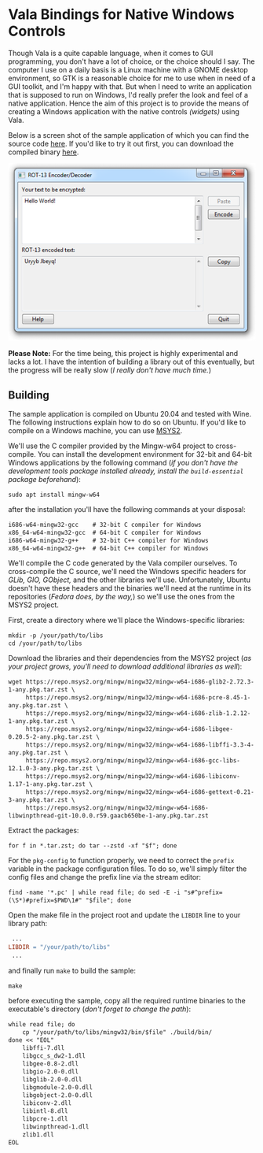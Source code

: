 Vala Bindings for Native Windows Controls
=========================================

Though Vala is a quite capable language, when it comes to GUI programming, you don't have a lot of choice, or the choice should I say. The computer I use on a daily basis is a Linux machine with a GNOME desktop environment, so GTK is a reasonable choice for me to use when in need of a GUI toolkit, and I'm happy with that. But when I need to write an application that is supposed to run on Windows, I'd really prefer the look and feel of a native application. Hence the aim of this project is to provide the means of creating a Windows application with the native controls *(widgets)* using Vala.

Below is a screen shot of the sample application of which you can find the source code [here](examples/encryptor.vala). If you'd like to try it out first, you can download the compiled binary [here](https://github.com/emrevit/vala-win32/releases/download/Samples/samples_v0.1_win_x86_64.zip).

<p align="center">
  <img src="./data/img/encryptor-win-7.png">
</p>

__Please Note:__ For the time being, this project is highly experimental and lacks a lot. I have the intention of building a library out of this eventually, but the progress will be really slow (*I really don't have much time.*)


Building
-------------------------------------------

The sample application is compiled on Ubuntu 20.04 and tested with Wine. The following instructions explain how to do so on Ubuntu. If you'd like to compile on a Windows machine, you can use [MSYS2](https://www.msys2.org/).

We'll use the C compiler provided by the Mingw-w64 project to cross-compile. You can install the development environment for 32-bit and 64-bit Windows applications by the following command (*if you don't have the development tools package installed already, install the `build-essential` package beforehand*):

```shell
sudo apt install mingw-w64
```

after the installation you'll have the following commands at your disposal:

```shell
i686-w64-mingw32-gcc    # 32-bit C compiler for Windows
x86_64-w64-mingw32-gcc  # 64-bit C compiler for Windows
i686-w64-mingw32-g++    # 32-bit C++ compiler for Windows
x86_64-w64-mingw32-g++  # 64-bit C++ compiler for Windows
```

We'll compile the C code generated by the Vala compiler ourselves. To cross-compile the C source, we'll need the Windows specific headers for *GLib, GIO, GObject,* and the other libraries we'll use. Unfortunately, Ubuntu doesn't have these headers and the binaries we'll need at the runtime in its repositories (*Fedora does, by the way,*) so we'll use the ones from the MSYS2 project.

First, create a directory where we'll place the Windows-specific libraries:

```shell
mkdir -p /your/path/to/libs
cd /your/path/to/libs
```

Download the libraries and their dependencies from the MSYS2 project (*as your project grows, you'll need to download additional libraries as well*):

```shell
wget https://repo.msys2.org/mingw/mingw32/mingw-w64-i686-glib2-2.72.3-1-any.pkg.tar.zst \
     https://repo.msys2.org/mingw/mingw32/mingw-w64-i686-pcre-8.45-1-any.pkg.tar.zst \
     https://repo.msys2.org/mingw/mingw32/mingw-w64-i686-zlib-1.2.12-1-any.pkg.tar.zst \
     https://repo.msys2.org/mingw/mingw32/mingw-w64-i686-libgee-0.20.5-2-any.pkg.tar.zst \
     https://repo.msys2.org/mingw/mingw32/mingw-w64-i686-libffi-3.3-4-any.pkg.tar.zst \
     https://repo.msys2.org/mingw/mingw32/mingw-w64-i686-gcc-libs-12.1.0-3-any.pkg.tar.zst \
     https://repo.msys2.org/mingw/mingw32/mingw-w64-i686-libiconv-1.17-1-any.pkg.tar.zst \
     https://repo.msys2.org/mingw/mingw32/mingw-w64-i686-gettext-0.21-3-any.pkg.tar.zst \
     https://repo.msys2.org/mingw/mingw32/mingw-w64-i686-libwinpthread-git-10.0.0.r59.gaacb650be-1-any.pkg.tar.zst
```

Extract the packages:

```shell
for f in *.tar.zst; do tar --zstd -xf "$f"; done
```

For the `pkg-config` to function properly, we need to correct the `prefix` variable in the package configuration files. To do so, we'll simply filter the config files and change the prefix line via the stream editor:

```shell
find -name '*.pc' | while read file; do sed -E -i "s#^prefix=(\S*)#prefix=$PWD\1#" "$file"; done
```

Open the make file in the project root and update the `LIBDIR` line to your library path:

```makefile
 ...
LIBDIR = "/your/path/to/libs"
 ...
```

and finally run `make` to build the sample:

```shell
make
```

before executing the sample, copy all the required runtime binaries to the executable's directory (*don't forget to change the path*):

```shell
while read file; do
    cp "/your/path/to/libs/mingw32/bin/$file" ./build/bin/
done << "EOL"
    libffi-7.dll
    libgcc_s_dw2-1.dll
    libgee-0.8-2.dll
    libgio-2.0-0.dll
    libglib-2.0-0.dll
    libgmodule-2.0-0.dll
    libgobject-2.0-0.dll
    libiconv-2.dll
    libintl-8.dll
    libpcre-1.dll
    libwinpthread-1.dll
    zlib1.dll
EOL
```


